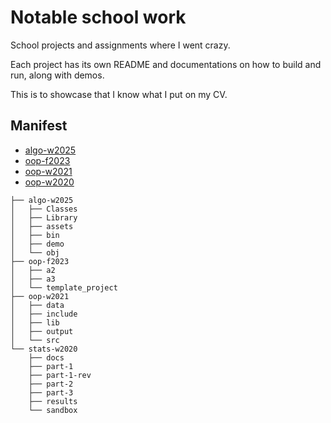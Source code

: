 # Notable school work

School projects and assignments where I went crazy.

Each project has its own README and documentations on how to build and run, along with demos.

This is to showcase that I know what I put on my CV.

## Manifest

- [algo-w2025](./algo-w2025/)
- [oop-f2023](./oop-f2023/)
- [oop-w2021](./oop-w2021/)
- [oop-w2020](./stats-w2020/)

```
├── algo-w2025
│   ├── Classes
│   ├── Library
│   ├── assets
│   ├── bin
│   ├── demo
│   └── obj
├── oop-f2023
│   ├── a2
│   ├── a3
│   └── template_project
├── oop-w2021
│   ├── data
│   ├── include
│   ├── lib
│   ├── output
│   └── src
└── stats-w2020
    ├── docs
    ├── part-1
    ├── part-1-rev
    ├── part-2
    ├── part-3
    ├── results
    └── sandbox
```
